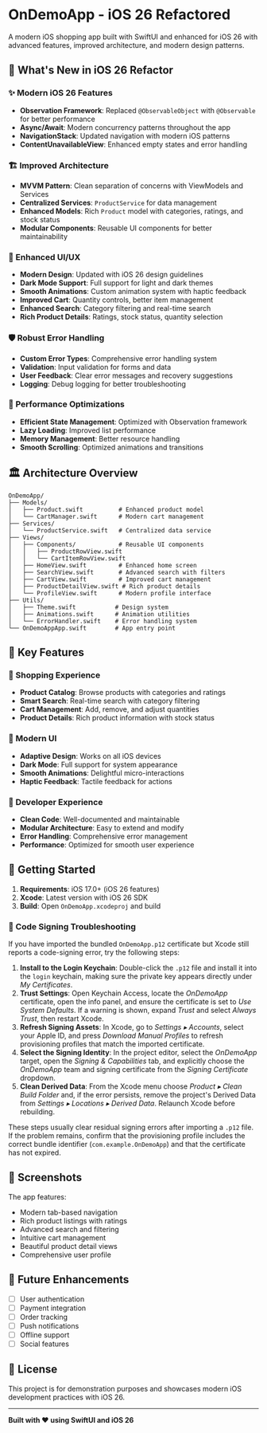 # OnDemoApp - iOS 26 Refactored

A modern iOS shopping app built with SwiftUI and enhanced for iOS 26 with advanced features, improved architecture, and modern design patterns.

## 🚀 What's New in iOS 26 Refactor

### ✨ Modern iOS 26 Features
- **Observation Framework**: Replaced `@ObservableObject` with `@Observable` for better performance
- **Async/Await**: Modern concurrency patterns throughout the app
- **NavigationStack**: Updated navigation with modern iOS patterns
- **ContentUnavailableView**: Enhanced empty states and error handling

### 🏗️ Improved Architecture
- **MVVM Pattern**: Clean separation of concerns with ViewModels and Services
- **Centralized Services**: `ProductService` for data management
- **Enhanced Models**: Rich `Product` model with categories, ratings, and stock status
- **Modular Components**: Reusable UI components for better maintainability

### 🎨 Enhanced UI/UX
- **Modern Design**: Updated with iOS 26 design guidelines
- **Dark Mode Support**: Full support for light and dark themes
- **Smooth Animations**: Custom animation system with haptic feedback
- **Improved Cart**: Quantity controls, better item management
- **Enhanced Search**: Category filtering and real-time search
- **Rich Product Details**: Ratings, stock status, quantity selection

### 🛡️ Robust Error Handling
- **Custom Error Types**: Comprehensive error handling system
- **Validation**: Input validation for forms and data
- **User Feedback**: Clear error messages and recovery suggestions
- **Logging**: Debug logging for better troubleshooting

### 📱 Performance Optimizations
- **Efficient State Management**: Optimized with Observation framework
- **Lazy Loading**: Improved list performance
- **Memory Management**: Better resource handling
- **Smooth Scrolling**: Optimized animations and transitions

## 🏛️ Architecture Overview

```
OnDemoApp/
├── Models/
│   ├── Product.swift          # Enhanced product model
│   └── CartManager.swift      # Modern cart management
├── Services/
│   └── ProductService.swift   # Centralized data service
├── Views/
│   ├── Components/            # Reusable UI components
│   │   ├── ProductRowView.swift
│   │   └── CartItemRowView.swift
│   ├── HomeView.swift         # Enhanced home screen
│   ├── SearchView.swift       # Advanced search with filters
│   ├── CartView.swift         # Improved cart management
│   ├── ProductDetailView.swift # Rich product details
│   └── ProfileView.swift      # Modern profile interface
├── Utils/
│   ├── Theme.swift           # Design system
│   ├── Animations.swift      # Animation utilities
│   └── ErrorHandler.swift    # Error handling system
└── OnDemoAppApp.swift        # App entry point
```

## 🎯 Key Features

### 🛒 Shopping Experience
- **Product Catalog**: Browse products with categories and ratings
- **Smart Search**: Real-time search with category filtering
- **Cart Management**: Add, remove, and adjust quantities
- **Product Details**: Rich product information with stock status

### 🎨 Modern UI
- **Adaptive Design**: Works on all iOS devices
- **Dark Mode**: Full support for system appearance
- **Smooth Animations**: Delightful micro-interactions
- **Haptic Feedback**: Tactile feedback for actions

### 🔧 Developer Experience
- **Clean Code**: Well-documented and maintainable
- **Modular Architecture**: Easy to extend and modify
- **Error Handling**: Comprehensive error management
- **Performance**: Optimized for smooth user experience

## 🚀 Getting Started

1. **Requirements**: iOS 17.0+ (iOS 26 features)
2. **Xcode**: Latest version with iOS 26 SDK
3. **Build**: Open `OnDemoApp.xcodeproj` and build

### 🔐 Code Signing Troubleshooting

If you have imported the bundled `OnDemoApp.p12` certificate but Xcode still reports a
code-signing error, try the following steps:

1. **Install to the Login Keychain**: Double-click the `.p12` file and install it into the
   `login` keychain, making sure the private key appears directly under *My Certificates*.
2. **Trust Settings**: Open Keychain Access, locate the *OnDemoApp* certificate, open the
   info panel, and ensure the certificate is set to *Use System Defaults*. If a warning is
   shown, expand *Trust* and select *Always Trust*, then restart Xcode.
3. **Refresh Signing Assets**: In Xcode, go to *Settings ▸ Accounts*, select your Apple ID,
   and press *Download Manual Profiles* to refresh provisioning profiles that match the
   imported certificate.
4. **Select the Signing Identity**: In the project editor, select the *OnDemoApp* target,
   open the *Signing & Capabilities* tab, and explicitly choose the *OnDemoApp* team and
   signing certificate from the *Signing Certificate* dropdown.
5. **Clean Derived Data**: From the Xcode menu choose *Product ▸ Clean Build Folder* and,
   if the error persists, remove the project's Derived Data from *Settings ▸ Locations ▸
   Derived Data*. Relaunch Xcode before rebuilding.

These steps usually clear residual signing errors after importing a `.p12` file. If the
problem remains, confirm that the provisioning profile includes the correct bundle
identifier (`com.example.OnDemoApp`) and that the certificate has not expired.

## 📱 Screenshots

The app features:
- Modern tab-based navigation
- Rich product listings with ratings
- Advanced search and filtering
- Intuitive cart management
- Beautiful product detail views
- Comprehensive user profile

## 🔮 Future Enhancements

- [ ] User authentication
- [ ] Payment integration
- [ ] Order tracking
- [ ] Push notifications
- [ ] Offline support
- [ ] Social features

## 📄 License

This project is for demonstration purposes and showcases modern iOS development practices with iOS 26.

---

**Built with ❤️ using SwiftUI and iOS 26**